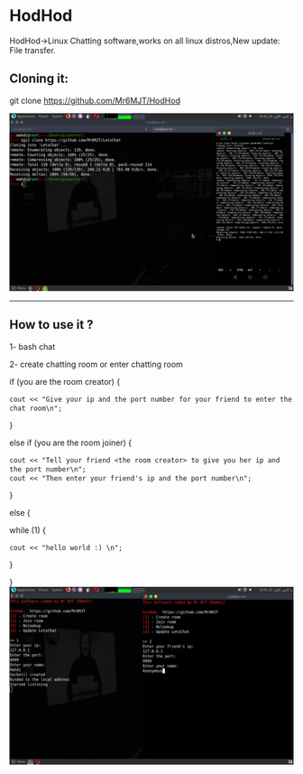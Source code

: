 # HodHod
HodHod->Linux Chatting software,works on all linux distros,New update: File transfer.


Cloning it:
-------------

git clone https://github.com/Mr6MJT/HodHod

<img src="clone.png">
          



-------------
How to use it ?
--------------

1- bash chat

2- create chatting room or enter chatting room


if (you are the room creator) {

    cout << "Give your ip and the port number for your friend to enter the chat room\n";

}

else if (you are the room joiner) {

    cout << "Tell your friend <the room creator> to give you her ip and the port number\n";
    cout << "Then enter your friend's ip and the port number\n";

}

else {

  while (1) {
  
    
    cout << "hello world :) \n";
   
   }

}
<img src="cn.png">


 

